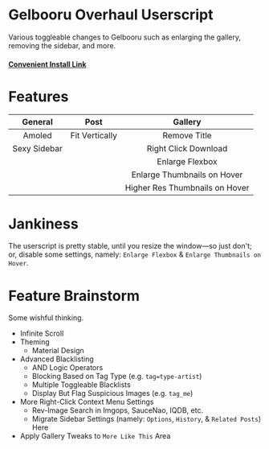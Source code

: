 # Gelbooru Overhaul Userscript
Various toggleable changes to Gelbooru such as enlarging the gallery, removing the sidebar, and more.

#### [Convenient Install Link](https://github.com/Enchoseon/gelbooru-overhaul-userscript/raw/main/gelbooru-overhaul.user.js)

# Features
|    General   |      Post      |             Gallery            |
|:------------:|:--------------:|:------------------------------:|
| Amoled       | Fit Vertically | Remove Title                   |
| Sexy Sidebar |                | Right Click Download           |
|              |                | Enlarge Flexbox                |
|              |                | Enlarge Thumbnails on Hover    |
|              |                | Higher Res Thumbnails on Hover |

# Jankiness
The userscript is pretty stable, until you resize the window—so just don't; or, disable some settings, namely: `Enlarge Flexbox` & `Enlarge Thumbnails on Hover`.

# Feature Brainstorm
Some wishful thinking.

- Infinite Scroll
- Theming
  - Material Design
- Advanced Blacklisting
  - AND Logic Operators
  - Blocking Based on Tag Type (e.g. `tag=type-artist`)
  - Multiple Toggleable Blacklists
  - Display But Flag Suspicious Images (e.g. `tag_me`)
- More Right-Click Context Menu Settings
  - Rev-Image Search in Imgops, SauceNao, IQDB, etc.
  - Migrate Sidebar Settings (namely: `Options`, `History`, & `Related Posts`) Here
- Apply Gallery Tweaks to `More Like This` Area
